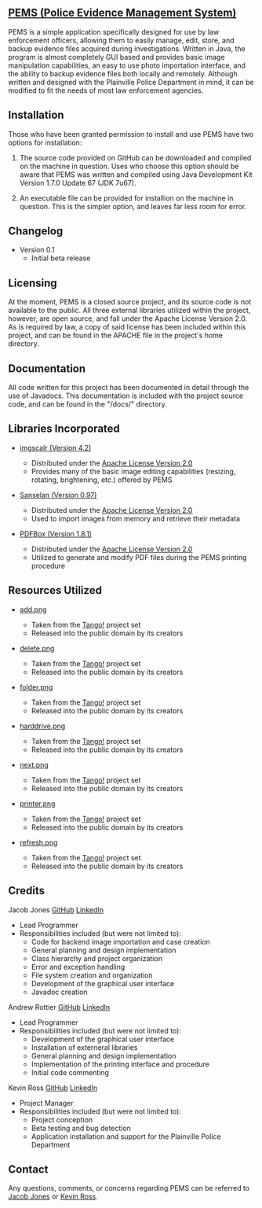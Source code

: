 [PEMS (Police Evidence Management System)](https://github.com/jacob-t-jones/PEMS)
----------

PEMS is a simple application specifically designed for use by law enforcement officers, allowing them to easily manage, edit, 
store, and backup evidence files acquired during investigations. Written in Java, the program is almost completely GUI based 
and provides basic image manipulation capabilities, an easy to use photo importation interface, and the ability to backup 
evidence files both locally and remotely. Although written and designed with the Plainville Police Department in mind, it can 
be modified to fit the needs of most law enforcement agencies.

Installation
----------

<p>Those who have been granted permission to install and use PEMS have two options for installation:</p>

1. The source code provided on GitHub can be downloaded and compiled on the machine in question. Uses who choose this 
   option should be aware that PEMS was written and compiled using Java Development Kit Version 1.7.0 Update 67 (JDK 7u67).
	
2. An executable file can be provided for installion on the machine in question. This is the simpler option, and leaves
   far less room for error.

Changelog
----------

* Version 0.1
	* Initial beta release
		
Licensing
----------

At the moment, PEMS is a closed source project, and its source code is not available to the public. All three external
libraries utilized within the project, however, are open source, and fall under the Apache License Version 2.0. As is
required by law, a copy of said license has been included within this project, and can be found in the APACHE file in
the project's home directory.
		
Documentation
----------

All code written for this project has been documented in detail through the use of Javadocs. This documentation is included 
with the project source code, and can be found in the "/docs/" directory.

Libraries Incorporated
----------

* [imgscalr (Version 4.2)](http://www.thebuzzmedia.com/software/imgscalr-java-image-scaling-library/)
	* Distributed under the [Apache License Version 2.0](http://www.apache.org/licenses/LICENSE-2.0)
	* Provides many of the basic image editing capabilities (resizing, rotating, brightening, etc.) offered by PEMS

* [Sanselan (Version 0.97)](https://commons.apache.org/proper/commons-imaging/)
	* Distributed under the [Apache License Version 2.0](http://www.apache.org/licenses/LICENSE-2.0)
	* Used to import images from memory and retrieve their metadata

* [PDFBox (Version 1.8.1)](https://pdfbox.apache.org/index.html)
	* Distributed under the [Apache License Version 2.0](http://www.apache.org/licenses/LICENSE-2.0) 
	* Utilized to generate and modify PDF files during the PEMS printing procedure 
		
Resources Utilized
----------

* [add.png](https://commons.wikimedia.org/wiki/File:List-add.svg)
	* Taken from the [Tango!](http://tango.freedesktop.org/Tango_Desktop_Project) project set
	* Released into the public domain by its creators
		
* [delete.png](https://commons.wikimedia.org/wiki/File:Edit-delete.svg)
	* Taken from the [Tango!](http://tango.freedesktop.org/Tango_Desktop_Project) project set
	* Released into the public domain by its creators	
		
* [folder.png](https://commons.wikimedia.org/wiki/File:Folder.svg)
	* Taken from the [Tango!](http://tango.freedesktop.org/Tango_Desktop_Project) project set
	* Released into the public domain by its creators

* [harddrive.png](https://commons.wikimedia.org/wiki/File:Drive-removable-media.svg)
	* Taken from the [Tango!](http://tango.freedesktop.org/Tango_Desktop_Project) project set
	* Released into the public domain by its creators
		
* [next.png](https://commons.wikimedia.org/wiki/File:Go-next.svg)
	* Taken from the [Tango!](http://tango.freedesktop.org/Tango_Desktop_Project) project set
	* Released into the public domain by its creators
		
* [printer.png](https://commons.wikimedia.org/wiki/File:Printer.svg)
	* Taken from the [Tango!](http://tango.freedesktop.org/Tango_Desktop_Project) project set
	* Released into the public domain by its creators
		
* [refresh.png](https://commons.wikimedia.org/wiki/File:View-refresh.svg)
	* Taken from the [Tango!](http://tango.freedesktop.org/Tango_Desktop_Project) project set
	* Released into the public domain by its creators

Credits
----------

Jacob Jones
[GitHub](https://github.com/jacob-t-jones)
[LinkedIn](https://www.linkedin.com/pub/jacob-jones/b7/650/2a3)
	
* Lead Programmer
* Responsibilities included (but were not limited to):
	* Code for backend image importation and case creation
	* General planning and design implementation
	* Class hierarchy and project organization
	* Error and exception handling
	* File system creation and organization
	* Development of the graphical user interface
	* Javadoc creation
		
Andrew Rottier
[GitHub](https://github.com/AndrewRot)
[LinkedIn](https://www.linkedin.com/pub/andrew-rottier/b4/307/68a)
	
* Lead Programmer
* Responsibilities included (but were not limited to):
	* Development of the graphical user interface
	* Installation of externeral libraries 
	* General planning and design implementation
	* Implementation of the printing interface and procedure
	* Initial code commenting
	
Kevin Ross
[GitHub](https://github.com/rosskPCS)
[LinkedIn](https://www.linkedin.com/pub/kevin-ross/12/499/7b6)
		
* Project Manager
* Responsibilities included (but were not limited to):
	* Project conception
	* Beta testing and bug detection
	* Application installation and support for the Plainville Police Department
			
Contact
----------

Any questions, comments, or concerns regarding PEMS can be referred to [Jacob Jones](jacob.theodore.jones@gmail.com) or [Kevin
Ross](rossk@plainvilleschools.org).